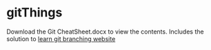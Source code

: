 # gitThings

Download the Git CheatSheet.docx to view the contents.
Includes the solution to [learn git branching website](https://learngitbranching.js.org/?)